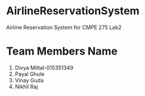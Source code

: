 # AirlineReservationSystem
Airline Reservation System for CMPE 275 Lab2

# Team Members Name
1. Divya Mittal-015351349
2. Payal Ghule
3. Vinay Guda
4. Nikhil Raj
